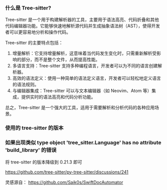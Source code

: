 ### 什么是 Tree-sitter?
Tree-sitter 是一个用于构建解析器的工具，主要用于语法高亮、代码折叠和其他代码编辑器功能。它能够快速地解析源代码并生成抽象语法树（AST），使得开发者可以更容易地分析和操作代码。

Tree-sitter 的主要特点包括：
1. 增量解析：它支持增量解析，这意味着当代码发生变化时，只需重新解析受影响的部分，而不是整个文件，从而提高性能。
2. 多语言支持：Tree-sitter 支持多种编程语言，开发者可以为不同的语言创建解析器。
3. 高效的语法定义：使用一种简单的语法定义语言，开发者可以轻松地定义语言的语法规则。
4. 与编辑器集成：Tree-sitter 可以与文本编辑器（如 Neovim、Atom 等）集成，提供实时的语法高亮和代码分析功能。

总之，Tree-sitter 是一个强大的工具，适用于需要解析和分析代码的各种应用场景。

### 使用的 tree-sitter 的版本


### 如果出现类似 type object 'tree_sitter.Language' has no attribute 'build_library' 的错误
将 tree-sitter 的版本降级到 0.21.3 即可

https://github.com/tree-sitter/py-tree-sitter/discussions/241

灵感源自：
https://github.com/Saik0s/SwiftDocAutomator